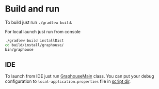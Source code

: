 Build and run
=============
To build just run `./gradlew build`.

For local launch just run from console
```bash
./gradlew build installDist
cd build/install/graphouse/
bin/graphouse
```

IDE
---
To launch from IDE just run [GraphouseMain](../src/main/java/ru/yandex/market/graphouse/GraphouseMain.java) class. You can put your debug configuration to ```local-application.properties``` file in  [script dir](../src/main/script).



